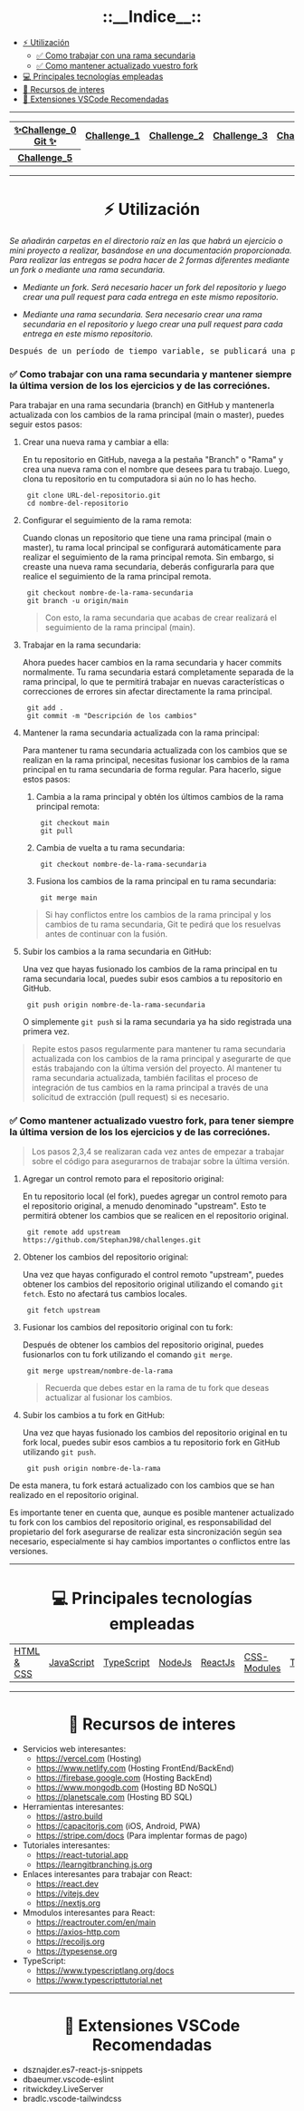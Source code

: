 <h1 align='center'>
    <strong>::__Indice__::</strong>
</h1>

- [:zap: Utilización](#util)
    - [:white_check_mark: Como trabajar con una rama secundaria](#✅-como-trabajar-con-una-rama-secundaria-y-mantener-siempre-la-última-version-de-los-los-ejercicios-y-de-las-correciónes)
    - [:white_check_mark: Como mantener actualizado vuestro fork](#✅-como-mantener-actualizado-vuestro-fork-para-tener-siempre-la-última-version-de-los-los-ejercicios-y-de-las-correciónes)
- [:computer: Principales tecnologías empleadas](#pte)
- [:pencil: Recursos de interes](#ri)
- [:art: Extensiones VSCode Recomendadas](#reco)

---

<div align='center'>
<table>
    <tr>
        <th>
            <a href="https://github.com/StephanJ98/challenges/tree/main/challenge_0">✨Challenge_0 Git ✨</a>
        </th>
        <th>
            <a href="https://github.com/StephanJ98/challenges/tree/main/challenge_1">Challenge_1</a>
        </th>
        <th>
            <a href="https://github.com/StephanJ98/challenges/tree/main/challenge_2">Challenge_2</a>
        </th>
        <th>
            <a href="https://github.com/StephanJ98/challenges/tree/main/challenge_3">Challenge_3</a>
        </th>
        <th>
            <a href="https://github.com/StephanJ98/challenges/tree/main/challenge_4">Challenge_4</a>
        </th>
    </tr>
    <tr>
        <th>
            <a href="https://github.com/StephanJ98/challenges/tree/main/challenge_5">Challenge_5</a>
        </th>
    </tr>
</table>
</div>

---

<h1 align='center' id='util'>
    <strong>⚡ Utilización</strong>
</h1>

*Se añadirán carpetas en el directorio raíz en las que habrá un ejercicio o mini proyecto a realizar, basándose en una documentación proporcionada. Para realizar las entregas se podra hacer de 2 formas diferentes mediante un fork o mediante una rama secundaria.*

- *Mediante un fork. Será necesario hacer un fork del repositorio y luego crear una pull request para cada entrega en este mismo repositorio.*

- *Mediante una rama secundaria. Sera necesario crear una rama secundaria en el repositorio y luego crear una pull request para cada entrega en este mismo repositorio.*

<pre align='center'>Después de un período de tiempo variable, se publicará una posible solución.</pre>

### :white_check_mark: Como trabajar con una rama secundaria y mantener siempre la última version de los los ejercicios y de las correciónes.

Para trabajar en una rama secundaria (branch) en GitHub y mantenerla actualizada con los cambios de la rama principal (main o master), puedes seguir estos pasos:

1. Crear una nueva rama y cambiar a ella:

    En tu repositorio en GitHub, navega a la pestaña "Branch" o "Rama" y crea una nueva rama con el nombre que desees para tu trabajo. Luego, clona tu repositorio en tu computadora si aún no lo has hecho.

        git clone URL-del-repositorio.git
        cd nombre-del-repositorio

2. Configurar el seguimiento de la rama remota:

    Cuando clonas un repositorio que tiene una rama principal (main o master), tu rama local principal se configurará automáticamente para realizar el seguimiento de la rama principal remota. Sin embargo, si creaste una nueva rama secundaria, deberás configurarla para que realice el seguimiento de la rama principal remota.

        git checkout nombre-de-la-rama-secundaria
        git branch -u origin/main

    > Con esto, la rama secundaria que acabas de crear realizará el seguimiento de la rama principal (main).

3. Trabajar en la rama secundaria:

    Ahora puedes hacer cambios en la rama secundaria y hacer commits normalmente. Tu rama secundaria estará completamente separada de la rama principal, lo que te permitirá trabajar en nuevas características o correcciones de errores sin afectar directamente la rama principal.

        git add .
        git commit -m "Descripción de los cambios"

4. Mantener la rama secundaria actualizada con la rama principal:

    Para mantener tu rama secundaria actualizada con los cambios que se realizan en la rama principal, necesitas fusionar los cambios de la rama principal en tu rama secundaria de forma regular. Para hacerlo, sigue estos pasos:

    1. Cambia a la rama principal y obtén los últimos cambios de la rama principal remota:

            git checkout main
            git pull

    2. Cambia de vuelta a tu rama secundaria:

            git checkout nombre-de-la-rama-secundaria

    3. Fusiona los cambios de la rama principal en tu rama secundaria:

            git merge main

    > Si hay conflictos entre los cambios de la rama principal y los cambios de tu rama secundaria, Git te pedirá que los resuelvas antes de continuar con la fusión.

5. Subir los cambios a la rama secundaria en GitHub:

    Una vez que hayas fusionado los cambios de la rama principal en tu rama secundaria local, puedes subir esos cambios a tu repositorio en GitHub.

        git push origin nombre-de-la-rama-secundaria

    O simplemente `git push` si la rama secundaria ya ha sido registrada una primera vez.

> Repite estos pasos regularmente para mantener tu rama secundaria actualizada con los cambios de la rama principal y asegurarte de que estás trabajando con la última versión del proyecto. Al mantener tu rama secundaria actualizada, también facilitas el proceso de integración de tus cambios en la rama principal a través de una solicitud de extracción (pull request) si es necesario.

### :white_check_mark: Como mantener actualizado vuestro fork, para tener siempre la última version de los los ejercicios y de las correciónes.

> Los pasos 2,3,4 se realizaran cada vez antes de empezar a trabajar sobre el código para asegurarnos de trabajar sobre la última versión.

1. Agregar un control remoto para el repositorio original:

    En tu repositorio local (el fork), puedes agregar un control remoto para el repositorio original, a menudo denominado "upstream". Esto te permitirá obtener los cambios que se realicen en el repositorio original.

        git remote add upstream https://github.com/StephanJ98/challenges.git

2. Obtener los cambios del repositorio original:

    Una vez que hayas configurado el control remoto "upstream", puedes obtener los cambios del repositorio original utilizando el comando ``git fetch``. Esto no afectará tus cambios locales.

        git fetch upstream

3. Fusionar los cambios del repositorio original con tu fork:

    Después de obtener los cambios del repositorio original, puedes fusionarlos con tu fork utilizando el comando ``git merge``.

        git merge upstream/nombre-de-la-rama

    > Recuerda que debes estar en la rama de tu fork que deseas actualizar al fusionar los cambios.

4. Subir los cambios a tu fork en GitHub:

    Una vez que hayas fusionado los cambios del repositorio original en tu fork local, puedes subir esos cambios a tu repositorio fork en GitHub utilizando ``git push``.

        git push origin nombre-de-la-rama

De esta manera, tu fork estará actualizado con los cambios que se han realizado en el repositorio original.

Es importante tener en cuenta que, aunque es posible mantener actualizado tu fork con los cambios del repositorio original, es responsabilidad del propietario del fork asegurarse de realizar esta sincronización según sea necesario, especialmente si hay cambios importantes o conflictos entre las versiones.

---

<h1 align='center' id='pte'>
    <strong>💻 Principales tecnologías empleadas</strong>
</h1>

<div align='center'>
    <table>
        <tr>
            <td>
                <a href='https://www.learn-html.org/'>HTML & CSS</a>
            </td>
            <td>
                <a href='https://www.learn-js.org/'>JavaScript</a>
            </td>
            <td>
                <a href='https://www.typescriptlang.org/'>TypeScript</a>
            </td>
            <td>
                <a href='https://nodejs.org/en'>NodeJs</a>
            </td>
            <td>
                <a href='https://react.dev/'>ReactJs</a>
            </td>
            <td>
                <a href='https://github.com/css-modules/css-modules'>CSS-Modules</a>
            </td>
            <td>
                <a href='https://tailwindcss.com/'>Tailwindcss</a>
            </td>
            <td>
                <a href='https://daisyui.com/'>DaisyUI</a>
            </td>
        </tr>
    </table>
</div>

---

<h1 align='center' id='ri'>
        <strong>📝 Recursos de interes</strong>
</h1>

- Servicios web interesantes:
    * https://vercel.com (Hosting)
    * https://www.netlify.com (Hosting FrontEnd/BackEnd)
    * https://firebase.google.com (Hosting BackEnd)
    * https://www.mongodb.com (Hosting BD NoSQL)
    * https://planetscale.com (Hosting BD SQL)
- Herramientas interesantes:
    * https://astro.build
    * https://capacitorjs.com (iOS, Android, PWA)
    * https://stripe.com/docs (Para implentar formas de pago)
- Tutoriales interesantes:
    * https://react-tutorial.app
    * https://learngitbranching.js.org
- Enlaces interesantes para trabajar con React:
    * https://react.dev
    * https://vitejs.dev
    * https://nextjs.org
- Mmodulos interesantes para React:
    * https://reactrouter.com/en/main
    * https://axios-http.com
    * https://recoiljs.org
    * https://typesense.org
- TypeScript:
    * https://www.typescriptlang.org/docs
    * https://www.typescripttutorial.net 

---

<h1 align='center' id='reco'>
    <strong>🎨 Extensiones VSCode Recomendadas</strong>
</h1>

- dsznajder.es7-react-js-snippets
- dbaeumer.vscode-eslint
- ritwickdey.LiveServer
- bradlc.vscode-tailwindcss

